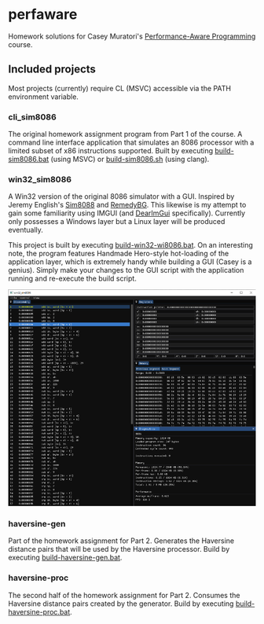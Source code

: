 # perfaware
Homework solutions for Casey Muratori's [Performance-Aware Programming](https://www.computerenhance.com/p/table-of-contents) course.


## Included projects
Most projects (currently) require CL (MSVC) accessible via the PATH environment variable.


### cli_sim8086
The original homework assignment program from Part 1 of the course. A command line interface application that simulates an 8086 processor with a limited subset of x86 instructions supported. Built by executing [build-sim8086.bat](build-sim8086.bat) (using MSVC) or [build-sim8086.sh](build-sim8086.sh) (using clang).


### win32_sim8086
A Win32 version of the original 8086 simulator with a GUI. Inspired by Jeremy English's [Sim8088](https://codeberg.org/jeng/Sim8088) and [RemedyBG](https://remedybg.handmade.network/). This likewise is my attempt to gain some familiarity using IMGUI (and [DearImGui](https://github.com/ocornut/imgui) specifically). Currently only possesses a Windows layer but a Linux layer will be produced eventually.

This project is built by executing [build-win32-wi8086.bat](build-win32-wi8086.bat). On an interesting note, the program features Handmade Hero-style hot-loading of the application layer, which is extremely handy while building a GUI (Casey is a genius). Simply make your changes to the GUI script with the application running and re-execute the build script.

![image](assets/win32_sim8086_50.png "screenshot")

### haversine-gen
Part of the homework assignment for Part 2. Generates the Haversine distance pairs that will be used by the Haversine processor. Build by executing [build-haversine-gen.bat](build-haversine-gen.bat).


### haversine-proc
The second half of the homework assignment for Part 2. Consumes the Haversine distance pairs created by the generator. Build by executing [build-haversine-proc.bat](build-haversine-proc.bat).
